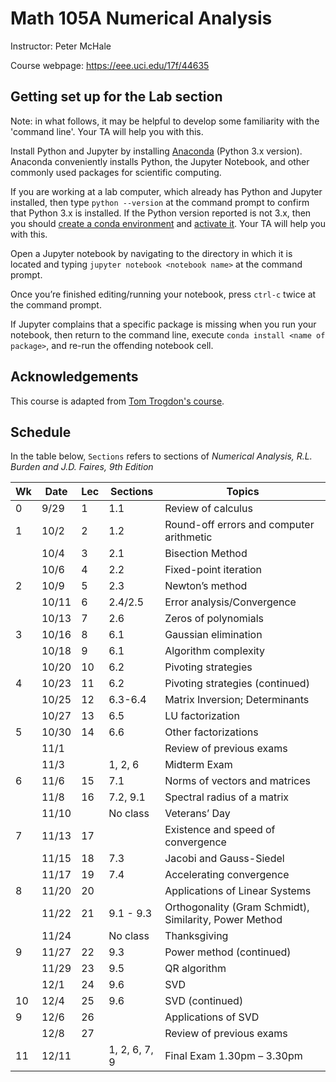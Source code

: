 # Math 105A Numerical Analysis 

Instructor: Peter McHale 

Course webpage: https://eee.uci.edu/17f/44635

## Getting set up for the Lab section

Note: in what follows, it may be helpful to develop some familiarity with the 'command line'. 
Your TA will help you with this. 

Install Python and Jupyter by installing 
[Anaconda](https://www.continuum.io/downloads) (Python 3.x version).
 Anaconda conveniently installs Python, the Jupyter Notebook, and other commonly used packages for scientific computing.

If you are working at a lab computer, which already has Python and Jupyter installed, then 
type `python --version` at the command prompt to confirm that Python 3.x is installed.
If the Python version reported is not 3.x, then you should [create a conda environment](https://conda.io/docs/user-guide/tasks/manage-environments.html#creating-an-environment-with-commands) and [activate it](https://conda.io/docs/user-guide/tasks/manage-environments.html#activating-an-environment).
Your TA will help you with this. 

Open a Jupyter notebook by navigating to the directory in which it is located 
and typing `jupyter notebook <notebook name>` at the 
command prompt. 

Once you’re finished editing/running your notebook, press `ctrl-c`
twice at the command prompt.

If Jupyter complains that a specific package is missing when you 
run your notebook, then return to the command line, execute 
`conda install <name of package>`, and re-run the offending notebook cell. 

## Acknowledgements 

This course is adapted from [Tom Trogdon's course](https://www.math.uci.edu/~ttrogdon/105A/html/MATH105A.html).

## Schedule
In the table below, `Sections` refers to sections of *Numerical Analysis, R.L. Burden and J.D. Faires, 9th Edition*

|Wk|Date|Lec|Sections|Topics
|---|---|---|---|---
|0|9/29|1|1.1|Review of calculus
|1|10/2|2|1.2|Round-off errors and computer arithmetic
||10/4|3|2.1|Bisection Method
||10/6|4|2.2|Fixed-point iteration
|2|10/9|5|2.3|Newton’s method
||10/11|6|2.4/2.5|Error analysis/Convergence
||10/13|7|2.6|Zeros of polynomials
|3|10/16|8|6.1|Gaussian elimination
||10/18|9|6.1|Algorithm complexity
||10/20|10|6.2|Pivoting strategies
|4|10/23|11|6.2|Pivoting strategies (continued)
||10/25|12|6.3-6.4|Matrix Inversion; Determinants
||10/27|13|6.5|LU factorization
|5|10/30|14|6.6|Other factorizations
||11/1|||Review of previous exams
||11/3||1, 2, 6|Midterm Exam
|6|11/6|15|7.1|Norms of vectors and matrices
||11/8|16|7.2, 9.1|Spectral radius of a matrix
||11/10||No class|Veterans’ Day
|7|11/13|17||Existence and speed of convergence
||11/15|18|7.3|Jacobi and Gauss-Siedel
||11/17|19|7.4|Accelerating convergence
|8|11/20|20||Applications of Linear Systems
||11/22|21|9.1 - 9.3|Orthogonality (Gram Schmidt), Similarity, Power Method
||11/24||No class|Thanksgiving
|9|11/27|22|9.3|Power method (continued)
||11/29|23|9.5|QR algorithm
||12/1|24|9.6|SVD
|10|12/4|25|9.6|SVD (continued)
|9|12/6|26||Applications of SVD
||12/8|27||Review of previous exams
|11|12/11||1, 2, 6, 7, 9|Final Exam 1.30pm – 3.30pm

